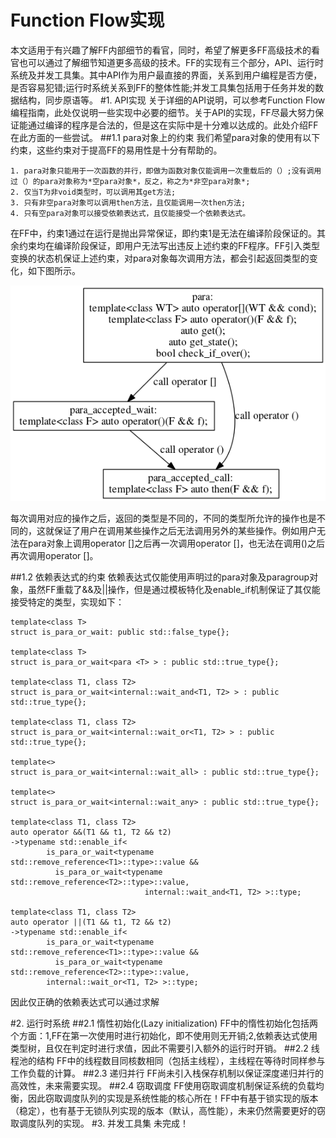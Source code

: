 Function Flow实现
====================
本文适用于有兴趣了解FF内部细节的看官，同时，希望了解更多FF高级技术的看官也可以通过了解细节知道更多高级的技术。FF的实现有三个部分，API、运行时系统及并发工具集。其中API作为用户最直接的界面，关系到用户编程是否方便，是否容易犯错;运行时系统关系到FF的整体性能;并发工具集包括用于任务并发的数据结构，同步原语等。
#1. API实现
关于详细的API说明，可以参考Function Flow编程指南，此处仅说明一些实现中必要的细节。关于API的实现，FF尽最大努力保证能通过编译的程序是合法的，但是这在实际中是十分难以达成的。此处介绍FF在此方面的一些尝试。
##1.1 para<T>对象上的约束
我们希望para对象的使用有以下约束，这些约束对于提高FF的易用性是十分有帮助的。
	
	1. para对象只能用于一次函数的并行，即做为函数对象仅能调用一次重载后的（）;没有调用过（）的para对象称为*空para对象*，反之，称之为*非空para对象*;
	2. 仅当T为非void类型时，可以调用其get方法;
	3. 只有非空para对象可以调用then方法，且仅能调用一次then方法;
	4. 只有空para对象可以接受依赖表达式，且仅能接受一个依赖表达式。

在FF中，约束1通过在运行是抛出异常保证，即约束1是无法在编译阶段保证的。其余约束均在编译阶段保证，即用户无法写出违反上述约束的FF程序。FF引入类型变换的状态机保证上述约束，对para对象每次调用方法，都会引起返回类型的变化，如下图所示。

![type-automata](./ta.png)

每次调用对应的操作之后，返回的类型是不同的，不同的类型所允许的操作也是不同的，这就保证了用户在调用某些操作之后无法调用另外的某些操作。例如用户无法在para对象上调用operator []之后再一次调用operator []，也无法在调用()之后再次调用operator []。

##1.2 依赖表达式的约束
依赖表达式仅能使用声明过的para对象及paragroup对象，虽然FF重载了&&及||操作，但是通过模板特化及enable_if机制保证了其仅能接受特定的类型，实现如下：

	template<class T>
	struct is_para_or_wait: public std::false_type{};

	template<class T>
	struct is_para_or_wait<para <T> > : public std::true_type{};

	template<class T1, class T2>
	struct is_para_or_wait<internal::wait_and<T1, T2> > : public std::true_type{};

	template<class T1, class T2>
	struct is_para_or_wait<internal::wait_or<T1, T2> > : public std::true_type{};

	template<>
	struct is_para_or_wait<internal::wait_all> : public std::true_type{};

	template<>
	struct is_para_or_wait<internal::wait_any> : public std::true_type{};

	template<class T1, class T2>
	auto operator &&(T1 && t1, T2 && t2)
	->typename std::enable_if< 
			is_para_or_wait<typename std::remove_reference<T1>::type>::value &&
			  is_para_or_wait<typename std::remove_reference<T2>::type>::value, 
                                  internal::wait_and<T1, T2> >::type;

	template<class T1, class T2>
	auto operator ||(T1 && t1, T2 && t2)
	->typename std::enable_if< 
			is_para_or_wait<typename std::remove_reference<T1>::type>::value &&
			  is_para_or_wait<typename std::remove_reference<T2>::type>::value,
			internal::wait_or<T1, T2> >::type;
因此仅正确的依赖表达式可以通过求解

#2. 运行时系统
##2.1 惰性初始化(Lazy initialization)
FF中的惰性初始化包括两个方面：1,FF在第一次使用时进行初始化，即不使用则无开销;2,依赖表达式使用类型树，且仅在判定时进行求值，因此不需要引入额外的运行时开销。
##2.2 线程池的结构
FF中的线程数目同核数相同（包括主线程），主线程在等待时同样参与工作负载的计算。
##2.3 递归并行
FF尚未引入栈保存机制以保证深度递归并行的高效性，未来需要实现。
##2.4 窃取调度
FF使用窃取调度机制保证系统的负载均衡，因此窃取调度队列的实现是系统性能的核心所在！FF中有基于锁实现的版本（稳定），也有基于无锁队列实现的版本（默认，高性能），未来仍然需要更好的窃取调度队列的实现。
#3. 并发工具集
未完成！